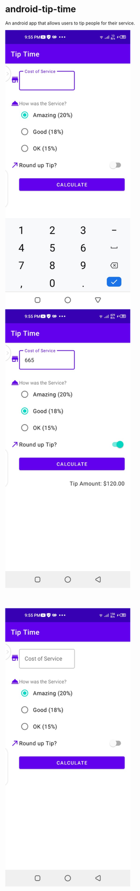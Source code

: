 # android-tip-time
An android app that allows users to tip people for their service.
<p float="left">
<img src="https://github.com/uncleejay/android-tip-time/blob/main/snapone.jpg" width=400>
<img src="https://github.com/uncleejay/android-tip-time/blob/main/snaptwo.jpg" width=400>
</p><br/><br/>
<p>
<img src="https://github.com/uncleejay/android-tip-time/blob/main/snapthree.jpg" width=400>
</p>
